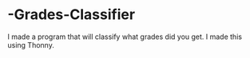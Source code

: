 # -Grades-Classifier
I made a program that will classify what grades did you get. I made this using Thonny. 
